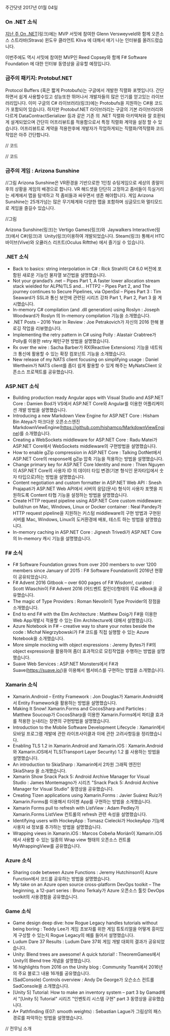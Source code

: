 주간닷넷 2017년 01월 04일

### On .NET 소식

[지난 주 On .NET]()(링크)에는 MVP 서밋에 참여한  Glenn Versweyveld와 함께 오픈소스 스트라바(Strava) 윈도우 클라언트 Kliva 에 대해서 얘기 나눈 인터뷰를 올려드렸습니다. 

이번주에도 역시  서밋에 참여한 MVP인 Reed Copsey와 함께 F# Software Foundation 에 대한 인터뷰 동영상을 공유할 예정입니다. 

### 금주의 패키지: Protobuf.NET
Protocol Buffers (혹은 짧게 Protobufs)는 구글에서 개발한 직렬화 포멧입니다. 간단하면서 쉽게 사용할수있고 성능또한 뛰어나서 개발자들의 많은 인기를 얻고있는 라이브러리입니다. 이미 구글의 C# 라이브러리(링크)에는 Protobufs을 지원하는 C#용 코드가 포함되어 있습니다. 하지만 Protobuf.NET 라이브러리는 구글의 기본 라이브러리와 다르게 DataContractSerializer 등과 같은 기존 의 .NET 직렬화 아키텍쳐와 잘 호환되게 설계되었으며 간단히 어프리뷰트를 적용함으로서 특정 직렬화 계약을 설정 할 수 있습니다. 어프리뷰트로 계약을 적용한후에 개발자가 작업하게되는 직렬화/역직렬화 코드 작업은 아주 간단합니다.

// 코드

// 코드

### 금주의 게임 : Arizona Sunshine

//그림
Arizona Sunshine은 VR환경을 기반으로한 1인칭 슈팅게임으로 세상의 종말이후의 상황을 게임의 배경으로 합니다. VR 해드셋을 단단히 고정하고 좀비들이 득실거리는 세계에서 맵을 탐색하고 적 좀비들과 싸우면서 생존 해야합니다. 게임 Arizona Sunshine는 25개가넘는 많은 무기체계와 다양한 맵을 포함하며 싱글모드와 멀티모드로 게임을 즐길수 있습니다.

//그림

Arizona Sunshine(링크)는 Vertigo Games(링크)와  Jaywalkers Interactive(링크)에서 C#(링크)과  Unity(링크)이용하여 개발되었습니다. Steam(링크) 통해서 HTC 바이브(Vive)와 오큘러스 리프트(Oculus Riftthe) 에서 즐기실 수 있습니다.

### .NET 소식
* Back to basics: string interpolation in C# : Rick Strahl이 C# 6.0 버전에 포함된 새로운 기능인 물자열 보간법을 설명했습니다.
* Not your grandad’s .net – Pipes Part 1, A faster lower allocation stream stack wielded for ALPN/TLS and… HTTP2 – Pipes Part 2, and The journey continues to Secure Pipelines, via OpenSsl – Pipes Part 3 : Tim Seaward가 SSL과 통신 보안에 관련된 시리즈 강좌  Part 1, Part 2, Part 3 을 게시했습니다.
* In-memory C# compilation (and .dll generation) using Roslyn : Joseph Woodward가 Roslyn 의 In-memory compilation 기능을 소개했습니다.
* .NET Posts – 2016 Year In Review : Joe Petrakovich가 자신의 2016 한해 블로깅 작업을 리뷰했습니다.
* Implementing the retry pattern in C# using Polly : Alastair Crabtree가 Polly를 이용한 retry 패턴구현 방법을 설명했습니다.
* Rx over the wire : Sacha Barber가 RX(Reactive Extensions) 기능을 네트워크 통신에 활용할 수 있는 확장 컴포넌트 기능을 소개했습니다.
* New release of my NATS client focusing on simplifying usage :  Daniel Wertheim가 NATS client를 좀더 쉽게 활용할 수 있게 해주는 MyNatsClient 오픈소스 프로젝트를 공유했습니다.

### ASP.NET 소식
* Building production ready Angular apps with Visual Studio and ASP.NET Core : Damien Bod가 VS에서 ASP.NET Core와 Angular를 이용한 어플리케이션 개발 방법을 설명했습니다.
* Introducing a new Markdown View Engine for ASP.NET Core : Hisham Bin Ateya가 마크다운 오픈소스엔진 MarkdownViewEngine(https://github.com/hishamco/MarkdownViewEngine)를 소개했습니다.
* Creating a WebSockets middleware for ASP.NET Core : Radu Matei가 ASP.NET Core에서 WebSockets middleware의 구현방법을 설명했습니다.
* How to enable gZip compression in ASP.NET Core : Talking DotNet에서 ASP.NET Core의 response에 gZip 압축 기능을 적용하는 방법을 설명했습니다.
* Change primary key for ASP.NET Core Identity and more : Thien Nguyen이 ASP.NET Core의 사용자 ID 의 데이터 타입 변경(기본 형식인 문자타입에서  숫자 타입으로)하는 방법을 설명했습니다.
* Content negotiation and custom formatter in ASP.NET Web API : Snesh Prajapati가 ASP.NET Web API에서 서버의 응답(문서) 형식이 사용자 포멧을 지원하도록 Content 타협 기능을 설정하는 방법을 설명했습니다.
* Create HTTP request pipeline using ASP.NET Core custom middleware: build/run on Mac, Windows, Linux or Docker container : Neal Pandey가  HTTP request pipeline을 지원하는 커스텀 middleware의 구현 방법과 구현된 서버를 Mac, Windows, Linux의 도커환경에 배포, 테스트 하는 방법을 설명했습니다. 
* In-memory caching in ASP.NET Core : Jignesh Trivedi가 ASP.NET Core의 In-memory 캐시 기능을 설명했습니다.

### F# 소식
* F# Software Foundation grows from over 200 members to over 1200 members since January of 2015 : F# Software Foundation의 2016년 현황이 공유되었습니다.
* F# Advent 2016 Gitbook – over 600 pages of F# Wisdom!, curated : Scott Wlaschin이 F# Advent 2016 (어드벤트 칼린더)형태의 무료 eBook을 공유했습니다.
* The magic of Type Providers : Roman Nevolin이 Type Provider의 장점을 소개했습니다.
* End to end F# with the Elm Architecture : Matthew Doig가 F#을 이용한 Web App개발시 적용할 수 있는  Elm Architecture에 대해서 설명했습니다.
* Azure Notebook in F# – creative way to share your notes beside the code : Michał Niegrzybowski가 F# 코드를 직접 실행할 수 있는 Azure Notebook을 소개했습니다.
* More simple mocking with object expressions : Jeremy Bytes가 F#의 object expression을 활용하여 좀더 효과적으로 모킹작업을 수행하는 방법을 설명했습니다.
* Suave Web Services : ASP.NET Monsters에서 F#과 Suave(https://suave.io/)을 이용해서  웹서비스를 구현하는 방법을 소개했습니다.

### Xamarin 소식
* Xamarin.Android – Entity Framework : Jon Douglas가 Xamarin.Android에서 Entity Framework을 활용하는 방법을 설명했습니다.
* Making It Snow! Xamarin.Forms and CocosSharp and Particles : Matthew Soucoup가  CocosSharp을 이용한 Xamarin.Forms에서 파티클 효과를 적용한 눈내리는 장면의 구현방법을 설명했습니다.
* Introduction to the Mobile Software Development Lifecycle : Xamarin에서 모바일 프로그램 개발에 관한 라이프사이클과 이에 관한 고려사항등을 정리했습니다. 
* Enabling TLS 1.2 in Xamarin.Android and Xamarin.iOS : Xamarin.Android와 Xamarin.iOS에서 TLS(Transport Layer Security) 1.2 를 사용하는 방법을 설명했습니다.
* An introduction to SkiaSharp : Xamarin에서 2차원 그래픽 엔진인 SkiaSharp 을 소개했습니다.
* Xamarin Show Snack Pack 5: Android Archive Manager for Visual Studio : James Montemagno가 시리즈  "Snack Pack 5: Android Archive Manager for Visual Studio" 동영상을 공유했습니다.
* Creating Tizen applications using Xamarin.Forms : Javier Suárez Ruiz가 Xamarin.Forms를 이용해서 타이젠 App를 구현하는 방법을 소개했습니다.
* Xamarin Forms pull to refresh with ListView : Adam Pedley가 Xamarin.Forms ListView 컨트롤의 refresh 관련 속성을 설명했습니다.
* Identifying users with HockeyApp : Tomasz Cielecki가 HockeyApp 기능에 사용자 id 정보를 추가하는 방법을 설명했습니다.
* Wrapping views in Xamarin.iOS : Marcos Cobeña Morián이 Xamarin.iOS에서 사용할 수 있는 일종의 Wrap view 형태의 오픈소스 컨트롤 MyWrappingView를 공유했습니다.

### Azure 소식
* Sharing code between Azure Functions : Jeremy Hutchinson이 Azure Function에서 코드를 공유하는 방법을 설명했습니다.
* My take on an Azure open source cross-platform DevOps toolkit – The beginning, a 12-part series : Bruno Terkaly가 Azure 오픈소스 툴킷 DevOps toolkit의 사용경험을 공유했습니다.

### Game 소식
* Game design deep dive: how Rogue Legacy handles tutorials without being boring : Teddy Lee가 게임 초보자를 위한 게임 튜토리얼을 어떻게 흥미있게 구성할 수 있는지 Rogue Legacy의 예를 들어서 설명했습니다.
* Ludum Dare 37 Results : Ludum Dare 37회 게임 개발 대회의 결과가 공유되었습니다.
* Unity: Blend trees are awesome! A quick tutorial! : TheoremGames에서 Unity의 Blend tree 개념을 설명했습니다.
* 16 highlights from 2016 on the Unity blog : Community Team에서 2016년의 주요 블로그 내용 16개를 공유했습니다.
* (SadConsole) Controls overview : Andy De George가 오슨소스 컨트롤 SadConsole을 소개했습니다.
* [Unity 5] Tutorial: How to make an inventory system – part 3 by Gamad에서 "[Unity 5] Tutorial" 시리즈 "인벤토리 시스템 구현" part 3 동영상을 공유했습니다.
* A* Pathfinding (E07: smooth weights) : Sebastian Lague가 그림상의 패스 경로를 파악하는 방법을 설명했습니다.

// 전무님 소개
